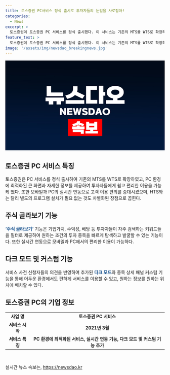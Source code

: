 ```yaml
---
title: 토스증권 PC서비스 정식 출시로 투자자들의 눈길을 사로잡아!
categories:
  - News
excerpt: >
  토스증권이 토스증권 PC 서비스를 정식 출시했다. 이 서비스는 기존의 MTS를 WTS로 확장하여 PC에서도 최적화된 투자 경험을 제공한다. 새로운 ‘주식 골라보기’ 기능과 모바일과의 실시간 연동, 간편한 본인인증 등이 특징이다. 또한, 토스증권은 사용자들의 의견을 수렴하여 다크 모드와 패널 커스텀 기능을 추가했다. 이에 대한 회사 측의 기대와 비전도 밝혔다. (총 150자)
feature_text: >
  토스증권이 토스증권 PC 서비스를 정식 출시했다. 이 서비스는 기존의 MTS를 WTS로 확장하여 PC에서도 최적화된 투자 경험을 제공한다. 새로운 ‘주식 골라보기’ 기능과 모바일과의 실시간 연동, 간편한 본인인증 등이 특징이다. 또한, 토스증권은 사용자들의 의견을 수렴하여 다크 모드와 패널 커스텀 기능을 추가했다. 이에 대한 회사 측의 기대와 비전도 밝혔다. (총 150자)
image: '/assets/img/newsdao_breakingnews.jpg'
---
```


<p><img src="/assets/img/newsdao_breakingnews.jpg" alt="bookingtag 속보" /></p>

<h2 data-ke-size="size26">토스증권 PC 서비스 특징</h2>

<p data-ke-size="size16">토스증권은 PC 서비스를 정식 출시하여 기존의 MTS를 WTS로 확장하였고, PC 환경에 최적화된 큰 화면과 자세한 정보를 제공하여 투자자들에게 쉽고 편리한 이용을 가능케 했다. 또한 모바일과 PC의 실시간 연동으로 고객 이용 편의를 증대시켰으며, HTS와는 달리 별도의 프로그램 설치가 필요 없는 것도 차별화된 장점으로 꼽힌다.</p>

<h2 data-ke-size="size26">주식 골라보기 기능</h2>

<p data-ke-size="size16"><b><span style="color: #1a5490;">‘주식 골라보기’</span></b> 기능은 기업가치, 수익성, 배당 등 투자자들이 자주 검색하는 키워드들을 필터로 제공하여 원하는 조건의 투자 종목을 빠르게 탐색하고 발굴할 수 있는 기능이다. 또한 실시간 연동으로 모바일과 PC에서의 편리한 이용이 가능하다.</p>

<h2 data-ke-size="size26">다크 모드 및 커스텀 기능</h2>

<p data-ke-size="size16">서비스 사전 신청자들의 의견을 반영하여 추가된 <b><span style="color: #1a5490;">다크 모드</span></b>와 종목 상세 패널 커스텀 기능을 통해 어두운 환경에서도 편하게 서비스를 이용할 수 있고, 원하는 정보를 원하는 위치에 배치할 수 있다.</p>

<h2 data-ke-size="size26">토스증권 PC의 기업 정보</h2>

<table>
<tbody>
<tr>
<td style="text-align: center; height: 17px;"><b>사업 명</b></td>
<td style="text-align: center; height: 17px;"><b>토스증권 PC 서비스</b></td>
</tr>
<tr>
<td style="text-align: center; height: 17px;"><b>서비스 시작</b></td>
<td style="text-align: center; height: 17px;"><b>2021년 3월</b></td>
</tr>
<tr>
<td style="text-align: center; height: 17px;"><b>서비스 특징</b></td>
<td style="text-align: center; height: 17px;"><b>PC 환경에 최적화된 서비스, 실시간 연동 기능, 다크 모드 및 커스텀 기능 추가</b></td>
</tr>
</tbody>
</table>

<p data-ke-size="size16">&nbsp;</p>
실시간 뉴스 속보는, <a href="https://newsdao.kr" rel="dofollow">https://newsdao.kr</a>


